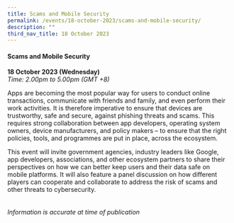```yaml
---
title: Scams and Mobile Security
permalink: /events/18-october-2023/scams-and-mobile-security/
description: ""
third_nav_title: 18 October 2023
---
```

#### **Scams and Mobile Security**

**18 October 2023 (Wednesday)**  
*Time: 2.00pm to 5.00pm (GMT +8)*

Apps are becoming the most popular way for users to conduct online transactions, communicate with friends and family, and even perform their work activities. It is therefore imperative to ensure that devices are trustworthy, safe and secure, against phishing threats and scams. This requires strong collaboration between app developers, operating system owners, device manufacturers, and policy makers – to ensure that the right policies, tools, and programmes are put in place, across the ecosystem.

This event will invite government agencies, industry leaders like Google, app developers, associations, and other ecosystem partners to share their perspectives on how we can better keep users and their data safe on mobile platforms. It will also feature a panel discussion on how different players can cooperate and collaborate to address the risk of scams and other threats to cybersecurity.
 <br><br><br>
*Information is accurate at time of publication*